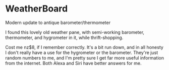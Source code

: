 # WeatherBoard
Modern update to antique barometer/thermometer

I found this lovely old weather pane, with semi-working barometer, thermometer, and hygrometer in it, while thrift-shopping.



Cost me nz$8, if I remember correctly. It's a bit run down, and in all honesty I don't really have a use for the hygrometer or the barometer. They're just random numbers to me, and I'm pretty sure I get far more useful information from the internet. Both Alexa and Siri have better answers for me.

